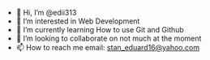- 👋 Hi, I’m @edii313
- 👀 I’m interested in Web Development
- 🌱 I’m currently learning How to use Git and Github
- 💞️ I’m looking to collaborate on not much at the moment
- 📫 How to reach me email: stan_eduard16@yahoo.com

<!---
edii313/edii313 is a ✨ special ✨ repository because its `README.md` (this file) appears on your GitHub profile.
You can click the Preview link to take a look at your changes.
--->
